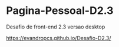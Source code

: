 # Pagina-Pessoal-D2.3
Desafio de front-end 2.3 versao desktop

https://evandropcs.github.io/Desafio-D2.3/
